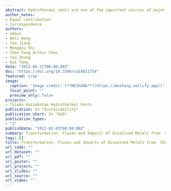 ```yaml
---
abstract: Hydrothermal vents are one of the important sources of major or trace elements in the ocean. The elemental fluxes, however, may be dynamic due to coastal processes and hydrothermal  plumes, especially in shallow-water hydrothermal vents. We collected water samples by using the  trace-metal clean technique inside and outside two shallow-water hydrothermal vents (white vent  low temperature, high pH; and yellow vent high temperature, low pH) off Kueishantao Islet, Taiwan,  China via SCUBA divers. We analyzed these samples for their hydro-chemical parameters and  dissolved elements (Fe, Mn, Mg, V, Cu, and Mo) thereafter. Our results show that dissolved metals’ concentrations were significantly different between the two vents, with higher Mn and Fe in the White  Vent than in the Yellow Vent, likely due to the decreased affinity of the dissolved metals for particles  in the white vent. We estimated the plume fluxes of dissolved metals from the hydrothermal mouth  by multiplying in situ hydrothermal discharge flowrates with metals’ concentrations inside the vents,  which were 1.09~7.02 × 10^4 kg Mg, 0.10~1.23 kg Fe, 0.08~28 kg Mn, 33.4~306 g V, 2.89~77.7 g Cu, and 54.3~664 g Mo, annually. The results further indicate that such plumes probably have impacted  nearby seawater due to coastal currents and particle desorption during transport. Furthermore,  the concentrations of biogenic elements could be further modified in seawater, and potentially  impact nearby ecosystems on a larger scale. Our study provides information with which to further  understand metal redeployment in submarine shallow nearby ecosystems.
author_notes:
- Equal contribution
- Correspondence
authors:
- admin
- Deli Wang
- Yan Jiang
- Mengqiu Shi
- Chen-Tung Arthur Chen
- Yao Zhang
- Kai Tang
date: "2022-05-21T00:00:00Z"
doi: "https://doi.org/10.3390/su14031754"
featured: true
image:
  caption: 'Image credit: [**MEIKANG**](https://meikang.netlify.app/)'
  focal_point: ""
  preview_only: false
projects:
- Taiwan Kuisahntao Hydrothermal Vents
publication: In *Sustainability*
publication_short: In *SUS*
publication_types:
- "2"
publishDate: "2022-02-03T00:00:00Z"
summary: Transformation, Fluxes and Impacts of Dissolved Metals from  Shallow Water Hydrothermal Vents on Nearby Ecosystem  Offshore of Kueishantao (NE Taiwan).
tags: []
title: Transformation, Fluxes and Impacts of Dissolved Metals from  Shallow Water Hydrothermal Vents on Nearby Ecosystem  Offshore of Kueishantao (NE Taiwan)
url_code: ""
url_dataset: ""
url_pdf: ""
url_poster: ""
url_project: ""
url_slides: ""
url_source: ""
url_video: ""
---
```



